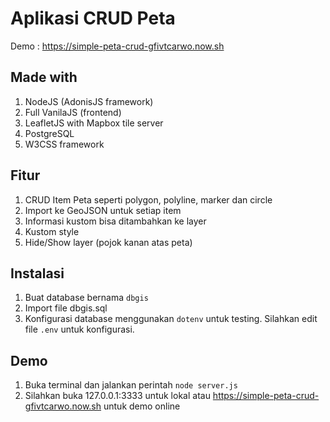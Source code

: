 # Aplikasi CRUD Peta 
Demo : https://simple-peta-crud-gfivtcarwo.now.sh

## Made with
1. NodeJS (AdonisJS framework)
2. Full VanilaJS (frontend)
3. LeafletJS with Mapbox tile server
4. PostgreSQL
5. W3CSS framework

## Fitur
1. CRUD Item Peta seperti polygon, polyline, marker dan circle
2. Import ke GeoJSON untuk setiap item
3. Informasi kustom bisa ditambahkan ke layer
4. Kustom style
5. Hide/Show layer (pojok kanan atas peta)

## Instalasi
1. Buat database bernama `dbgis`
2. Import file dbgis.sql
3. Konfigurasi database menggunakan `dotenv` untuk testing. Silahkan edit file `.env` untuk konfigurasi.

## Demo

1. Buka terminal dan jalankan perintah `node server.js`
2. Silahkan buka 127.0.0.1:3333 untuk lokal atau https://simple-peta-crud-gfivtcarwo.now.sh untuk demo online
